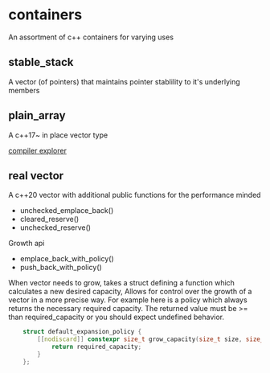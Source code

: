 # containers
An assortment of c++ containers for varying uses
## stable_stack
A vector (of pointers) that maintains pointer stablility to it's underlying members

## plain_array
A c++17~ in place vector type

[compiler explorer](https://compiler-explorer.com/#z:OYLghAFBqd5QCxAYwPYBMCmBRdBLAF1QCcAaPECAM1QDsCBlZAQwBtMQBGAFlICsupVs1qhkAUgBMAISnTSAZ0ztkBPHUqZa6AMKpWAVwC2tEJM6kt6ADJ5amAHLGARpmIgA7KQAOqBYXVaPUMTMwtffzU6W3snI1d3LyUVKNoGAmZiAmDjU3NFZUxVQPTMghjHFzdPRQysnND8hTryu0r46o8ASkVUA2JkDgByKQBmO2RDLABqKUkEAgJvBRAAelXiZgB3ADpgQgQDZwMlAboCLQIdtCNVgEFtNwVmI2ZVtHpmNuIFVdfmtzvc5few/VbeYR2AD6mU2AE8dgg5uIAAx3VHoyTjWiTAwzcSjHTqZrETAvAnYDFjCZTTCzQkkuzAClUtF2AjTV52CBdWYeWRo6ZC6YfAEAD28xBFwO%2BKxAEJBMOI8IJRPopGmo0kFOmF2a9IAIrMAKyyY0Gnl8gV3YW26WfWUgeWQ2hKlWE9karU6gBubAMmAUBOtduFNClEH8AC9MFCOXhDdMUcHpgnVdM/YZA9dmN5mMhCHDLatptrRtJU3I5F0MaHQ5mAwodgYcQgigBrTDoKGYIwKwZQ5z59sQPA18u1uvh6YQFMN7PRzCW9MQedNlh5gsEIu8gBUmumJe44%2BkNcFddta52ue8VggFgz/oXeBjPJPk9D09n5cfWabi%2BXQlf0bHNN0LHlgzPG0L2FK9e37WMh2QEcrwArp33PUN1mA7MbzvK8N3zcDeQAWhw/8XyXHppgANmPYMPztODNiUVcnybVx9loZcZGmAAODUr047leTkUt6InTCmPYnZfG8KEqGIc4IMk6D6xkuSFKU%2BgVJDOtmOYVihMwLieIrUYMLU6S/1k1B5KQkdLIvK9NIc3TGMvGS7FOAg2Js4TuNE3iaI1SQNQkvTQ1JAh%2BlociGKk8QPAtSzGI%2BDJHWdRVYWYOFVU9TUy2waYFC2XM40DAgEqs0ryr1K54OEAc3M4FEnOFWr5PqnZGvzRDhwgSRUqk9KQSeJ0FWhHK8o9dVCp1TqKuaKEy0ikqyq6yqVp6vsmv65CIAs6rGMW7rOsjDaloIFb2qFZp0CdNADA5VV0zmTrdUq8RjR0WhkVU20v0XONU0TZMfzTIDTsqnY0JTPAqxkKCL3ux6%2Bhewl02h5pvukBHzXpHR0zAEYftoEnjqkoHKJByGjXBitIZ0da6q2yRYco3TKxkasPI6ggHpQdHCaxy76pW3H8aNV6gIpsmKdUk6BbR56RaAuZRQuCUpXq77fv%2B61GOpmNabB%2BHCc%2B5oOdfE9udkJG%2Bbu5WhdVmXmd100pbV5m5d%2BhXDak6LYqTY7kqGHpWBAIZjSGUhTCGFFY9QKOiZ53iFD6AY6TGThY4IKPE/Q0h2xAY1uB2FEUT41qPE4Y0PAATmNSQvEjoZuFjowuEruOC6TqPY5WFFSHzhPw9IOBYCQG5vDwdgyAoCAZ7n6pJhEYA42IFt21IKg54uH5KGcPvSGcOxMjhKPc9IG4jEuAB5WhWEvsfSCwV5RHYE/8FJYofUDE%2BmAxRFGesMa%2B7JlAn1YHgZwmxiBwj0FgK%2BediB4C7kMXOPQaD0CYGwDgrV%2BCCGEKIFAiN5DQOcCsWAtAXgcFUKSUg/93AEC3rQdsRc7KpBWEMEi90CQGgkGnaQkgUTTBIvfBQg9CjFA0BAKwDRTCcAbpYbQFQ4gJBAE3HwfgAh0AUVwZRERdG0DUVUdwWjkhFFSKUeo%2BhcgGIKCkEoLRTEdHMcaWoZR9FKM8VkVxGim49Azv0QYXAI5Rxjr3V%2Bychhij4jREidERTEOADOFh29eQQFwIQEgswsQPj0H2FeUoc68lTvbaQec%2B5FxLtwY0OwG4N04HxBukg%2BLcBEdwDwkhlFtw7qQLurVh7x0TqQGJg8QDD1HoXcJQxJCd27sMk%2B4yR7VJ6Ew/wGhuBAA%3D%3D%3D)

## real vector
A c++20 vector with additional public functions for the performance minded

* unchecked_emplace_back()
* cleared_reserve()
* unchecked_reserve()

Growth api

* emplace_back_with_policy()
* push_back_with_policy()

When vector needs to grow, takes a struct defining a function which calculates a new desired capacity, Allows for control over the growth of a vector in a more precise way. For example here is a policy which always returns the necessary required capacity. The returned value must be >= than required_capacity or you should expect undefined behavior.
```c++
	struct default_expansion_policy {
		[[nodiscard]] constexpr size_t grow_capacity(size_t size, size_t capacity, size_t required_capacity) noexcept {
			return required_capacity;
		}
	};
```
